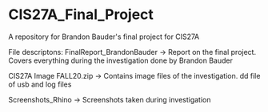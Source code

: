 # CIS27A_Final_Project
A repository for Brandon Bauder's final project for CIS27A



File descriptons:
FinalReport_BrandonBauder
-> Report on the final project. Covers everything during the investigation done by Brandon Bauder

CIS27A Image FALL20.zip
-> Contains image files of the investigation. dd file of usb and log files 

Screenshots_Rhino
-> Screenshots taken during investigation
